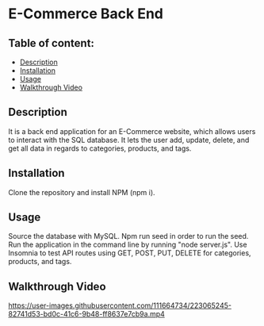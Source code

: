 # E-Commerce Back End

## Table of content: 
  - [Description](#description)
  - [Installation](#installation)
  - [Usage](#usage)
  - [Walkthrough Video](#walkthrough-video)

## Description <a id="description"></a>
It is a back end application for an E-Commerce website, which allows users to interact with the SQL database. It lets the user add, update, delete, and get all data in regards to categories, products, and tags. 
## Installation <a id="installation"></a>
Clone the repository and install NPM (npm i). 
## Usage <a id="usage"></a>
Source the database with MySQL. Npm run seed in order to run the seed. Run the application in the command line by running "node server.js". Use Insomnia to test API routes using GET, POST, PUT, DELETE for categories, products, and tags.
## Walkthrough Video <a id="walkthrough-video"></a>
https://user-images.githubusercontent.com/111664734/223065245-82741d53-bd0c-41c6-9b48-ff8637e7cb9a.mp4

